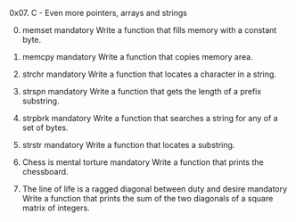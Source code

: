 0x07. C - Even more pointers, arrays and strings

0. memset
mandatory
Write a function that fills memory with a constant byte.

1. memcpy
mandatory
Write a function that copies memory area.

2. strchr
mandatory
Write a function that locates a character in a string.

3. strspn
mandatory
Write a function that gets the length of a prefix substring.

4. strpbrk
mandatory
Write a function that searches a string for any of a set of bytes.

5. strstr
mandatory
Write a function that locates a substring.

6. Chess is mental torture
mandatory
Write a function that prints the chessboard.

7. The line of life is a ragged diagonal between duty and desire
mandatory
Write a function that prints the sum of the two diagonals of a square matrix of integers.
